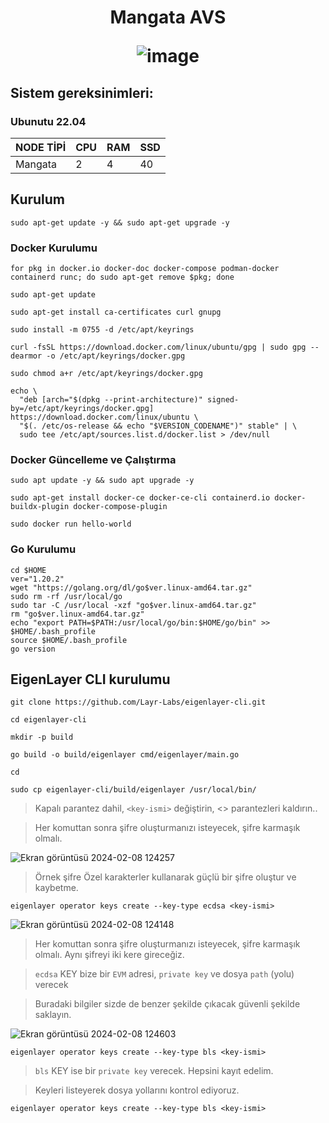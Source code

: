<h1 align="center"> Mangata AVS
  
![image](https://pbs.twimg.com/profile_banners/1314872601949462530/1686804364/1500x500)

## Sistem gereksinimleri:
### Ubunutu 22.04
NODE TİPİ | CPU     | RAM      | SSD     |
| ------------- | ------------- | ------------- | -------- |
| Mangata  | 2          | 4         | 40  |
  

## Kurulum

```
sudo apt-get update -y && sudo apt-get upgrade -y
```

### Docker Kurulumu
```
for pkg in docker.io docker-doc docker-compose podman-docker containerd runc; do sudo apt-get remove $pkg; done
```
```
sudo apt-get update
```
```
sudo apt-get install ca-certificates curl gnupg
```
```
sudo install -m 0755 -d /etc/apt/keyrings
```
```
curl -fsSL https://download.docker.com/linux/ubuntu/gpg | sudo gpg --dearmor -o /etc/apt/keyrings/docker.gpg
```
```
sudo chmod a+r /etc/apt/keyrings/docker.gpg
```
```
echo \
  "deb [arch="$(dpkg --print-architecture)" signed-by=/etc/apt/keyrings/docker.gpg] https://download.docker.com/linux/ubuntu \
  "$(. /etc/os-release && echo "$VERSION_CODENAME")" stable" | \
  sudo tee /etc/apt/sources.list.d/docker.list > /dev/null
```
### Docker Güncelleme ve Çalıştırma
```
sudo apt update -y && sudo apt upgrade -y
```
```
sudo apt-get install docker-ce docker-ce-cli containerd.io docker-buildx-plugin docker-compose-plugin
```
```
sudo docker run hello-world
```

### Go Kurulumu

```
cd $HOME
ver="1.20.2"
wget "https://golang.org/dl/go$ver.linux-amd64.tar.gz"
sudo rm -rf /usr/local/go
sudo tar -C /usr/local -xzf "go$ver.linux-amd64.tar.gz"
rm "go$ver.linux-amd64.tar.gz"
echo "export PATH=$PATH:/usr/local/go/bin:$HOME/go/bin" >> $HOME/.bash_profile
source $HOME/.bash_profile
go version
```

## EigenLayer CLI kurulumu

```
git clone https://github.com/Layr-Labs/eigenlayer-cli.git
```
```
cd eigenlayer-cli
```
```
mkdir -p build
```
```
go build -o build/eigenlayer cmd/eigenlayer/main.go
```
```
cd
```
```
sudo cp eigenlayer-cli/build/eigenlayer /usr/local/bin/
```




> Kapalı parantez dahil, `<key-ismi>` değiştirin, <> parantezleri kaldırın..

> Her komuttan sonra şifre oluşturmanızı isteyecek, şifre karmaşık olmalı.

![Ekran görüntüsü 2024-02-08 124257](https://github.com/CoinHuntersTR/Mangata-AVS/assets/111747226/ea8a2804-7875-4a29-b102-e1848e3e1085)

> Örnek şifre Özel karakterler kullanarak güçlü bir şifre oluştur ve kaybetme.

```
eigenlayer operator keys create --key-type ecdsa <key-ismi>
```

![Ekran görüntüsü 2024-02-08 124148](https://github.com/CoinHuntersTR/Mangata-AVS/assets/111747226/6b7700d0-d255-4e63-8162-54a8309af9cb)

> Her komuttan sonra şifre oluşturmanızı isteyecek, şifre karmaşık olmalı. Aynı şifreyi iki kere gireceğiz.

> `ecdsa` KEY bize bir `EVM` adresi, `private key` ve dosya `path` (yolu) verecek

> Buradaki bilgiler sizde de benzer şekilde çıkacak güvenli şekilde saklayın.

![Ekran görüntüsü 2024-02-08 124603](https://github.com/CoinHuntersTR/Mangata-AVS/assets/111747226/bed08b0c-2706-4a95-b2ae-37dbf7184a75)


```
eigenlayer operator keys create --key-type bls <key-ismi>
```
> `bls` KEY ise bir `private key` verecek. Hepsini kayıt edelim.

> Keyleri listeyerek dosya yollarını kontrol ediyoruz.
```
eigenlayer operator keys create --key-type bls <key-ismi>
```

